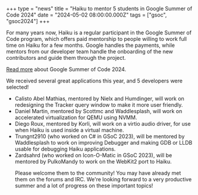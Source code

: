 +++
type = "news"
title = "Haiku to mentor 5 students in Google Summer of Code 2024"
date = "2024-05-02 08:00:00.000Z"
tags = ["gsoc", "gsoc2024"]
+++

<p>For many years now, Haiku is a regular participant in the Google Summer of Code program, which
offers paid mentorship to people willing to work full time on Haiku for a few months. Google
handles the payments, while mentors from our developer team handle the onboarding of the new
contributors and guide them through the project.</p>

<p><a href="/community/gsoc/2024">Read more</a> about Google Summer of Code 2024.</p>

<p>We received several great applications this year, and 5 developers were selected!</p>

<ul>
<li>Calisto Abel Mathias, mentored by Nielx and Humdinger, will work on redesigning the Tracker query window to make it more user friendly.</li>
<li>Daniel Martin, mentored by Scottmc and Waddlesplash, will work on accelerated virtualization for QEMU using NVMM.</li>
<li>Diego Roux, mentored by Korli, will work on a virtio audio driver, for use when Haiku is used inside a virtual machine.</li>
<li>Trungnt2910 (who worked on C# in GSoC 2023), will be mentored by Waddlesplash to work on improving Debugger and making GDB or LLDB usable for debugging Haiku applications.</li>
<li>Zardsahrd (who worked on Icon-O-Matic in GSoC 2023), will be mentored by PulkoMandy to work on the WebKit2 port to Haiku.</li>

<p>Please welcome them to the community! You may have already met them on the forums and IRC.
We're looking forward to a very productive summer and a lot of progress on these important topics!</p>
